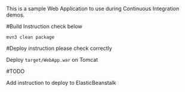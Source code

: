 This is a sample Web Application to use during Continuous Integration demos.

#Build Instruction check below




```
mvn3 clean package
```



#Deploy instruction please check correctly



Deploy ```target/WebApp.war``` on Tomcat
 
#TODO
 
Add instruction to deploy to ElasticBeanstalk
